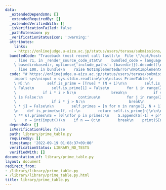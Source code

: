 ```yaml
---
data:
  _extendedDependsOn: []
  _extendedRequiredBy: []
  _extendedVerifiedWith: []
  _isVerificationFailed: false
  _pathExtension: py
  _verificationStatusIcon: ':warning:'
  attributes:
    links:
    - https://onlinejudge.u-aizu.ac.jp/status/users/terasa/submissions/1/0053/judge/6971267/Python3
  bundledCode: "Traceback (most recent call last):\n  File \"/opt/hostedtoolcache/PyPy/3.7.13/x64/site-packages/onlinejudge_verify/documentation/build.py\"\
    , line 71, in _render_source_code_stat\n    bundled_code = language.bundle(stat.path,\
    \ basedir=basedir, options={'include_paths': [basedir]}).decode()\n  File \"/opt/hostedtoolcache/PyPy/3.7.13/x64/site-packages/onlinejudge_verify/languages/python.py\"\
    , line 100, in bundle\n    raise NotImplementedError\nNotImplementedError\n"
  code: "# https://onlinejudge.u-aizu.ac.jp/status/users/terasa/submissions/1/0053/judge/6971267/Python3\n\
    import sys\ninput = sys.stdin.readline\n\n\nclass PrimeTable:\n    def __init__(self,\
    \ N):\n        self.is_prime = [True] * (N + 1)\n\n        self.is_prime[0] =\
    \ False\n        self.is_prime[1] = False\n        for i in range(2, N + 1):\n\
    \            if i * i > N:\n                break\n            if self.is_prime[i]\
    \ is False:\n                continue\n            for j in range(2, N + 1):\n\
    \                if i * j > N:\n                    break\n                self.is_prime[i\
    \ * j] = False\n\n        self.primes = [n for n in range(2, N + 1) if self.is_prime[n]]\n\
    \n    def is_prime(self, n):\n        return self.is_prime[n]\n\n\nprimes = PrimeTable(10\
    \ ** 6).primes\nS = [0]\nfor p in primes:\n    S.append(S[-1] + p)\nwhile True:\n\
    \    n = int(input())\n    if n == 0:\n        break\n    print(S[n])\n"
  dependsOn: []
  isVerificationFile: false
  path: library/prime_table.py
  requiredBy: []
  timestamp: '2022-09-19 01:08:37+09:00'
  verificationStatus: LIBRARY_NO_TESTS
  verifiedWith: []
documentation_of: library/prime_table.py
layout: document
redirect_from:
- /library/library/prime_table.py
- /library/library/prime_table.py.html
title: library/prime_table.py
---
```

